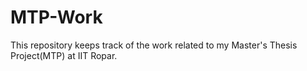 # MTP-Work

This repository keeps track of the work related to my Master's Thesis Project(MTP) at IIT Ropar. 
